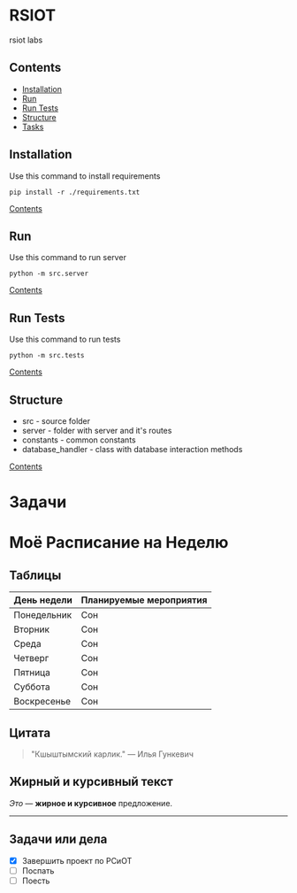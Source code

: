 # RSIOT
 rsiot labs
## Contents
- [Installation](#installation)
- [Run](#run)
- [Run Tests](#run-tests)
- [Structure](#structure)
- [Tasks](#tasks)


## Installation
Use this command to install requirements
```shell
pip install -r ./requirements.txt
```

[Contents](#contents)

## Run
Use this command to run server
```shell
python -m src.server
```

[Contents](#contents)

## Run Tests
Use this command to run tests
```shell
python -m src.tests
```
[Contents](#contents)

## Structure

- src - source folder
- server - folder with server and it's routes
- constants - common constants
- database_handler - class with database interaction methods

[Contents](#contents)

# Задачи
# Моё Расписание на Неделю

## Таблицы
| День недели | Планируемые мероприятия |
|-------------|--------------------------|
| Понедельник | Сон        |
| Вторник     | Сон      |
| Среда       | Сон   |
| Четверг     | Сон |
| Пятница     | Сон          |
| Суббота     | Сон        |
| Воскресенье | Сон     |

## Цитата
> "Кшыштымский карлик." — Илья Гункевич

## Жирный и курсивный текст
*Это* — **жирное и курсивное** предложение.

---

## Задачи или дела
- [x] Завершить проект по РСиОТ
- [ ] Поспать
- [ ] Поесть
